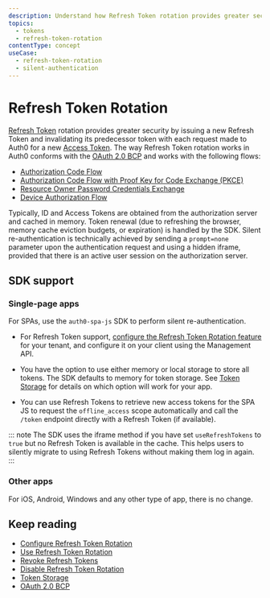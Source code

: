 ```yaml
---
description: Understand how Refresh Token rotation provides greater security by issuing a new Refresh Token with each request made to Auth0 for a new Access Token by a client using Refresh Tokens.
topics:
  - tokens
  - refresh-token-rotation
contentType: concept
useCase:
  - refresh-token-rotation
  - silent-authentication
---
```

# Refresh Token Rotation

[Refresh Token](/tokens/concepts/refresh-tokens) rotation provides greater security by issuing a new Refresh Token and invalidating its predecessor token with each request made to Auth0 for a new [Access Token](/tokens/cocncepts/access-tokens). The way Refresh Token rotation works in Auth0 conforms with the [OAuth 2.0 BCP](https://tools.ietf.org/html/draft-ietf-oauth-security-topics-13#section-4.12) and works with the following flows:
* [Authorization Code Flow](/flows/concepts/auth-code)
* [Authorization Code Flow with Proof Key for Code Exchange (PKCE)](/flows/concepts/auth-code-pkce)
* [Resource Owner Password Credentials Exchange](/api-auth/tutorials/adoption/password)
* [Device Authorization Flow](/flows/concepts/device-auth)

Typically, ID and Access Tokens are obtained from the authorization server and cached in memory. Token renewal (due to refreshing the browser, memory cache eviction budgets, or expiration) is handled by the SDK. Silent re-authentication is technically achieved by sending a `prompt=none` parameter upon the authentication request and using a hidden iframe, provided that there is an active user session on the authorization server. 

## SDK support

### Single-page apps

For SPAs, use the `auth0-spa-js` SDK to perform silent re-authentication.

* For Refresh Token support, [configure the Refresh Token Rotation feature](/tokens/guides/configure-refresh-token-rotation) for your tenant, and configure it on your client using the Management API.

* You have the option to use either memory or local storage to store all tokens. The SDK defaults to memory for token storage. See [Token Storage](/tokens/concepts/token-storage) for details on which option will work for your app. 

* You can use Refresh Tokens to retrieve new access tokens for the SPA JS to request the `offline_access` scope automatically and call the `/token` endpoint directly with a Refresh Token (if available). 

::: note
The SDK uses the iframe method if you have set `useRefreshTokens` to `true` but no Refresh Token is available in the cache. This helps users to silently migrate to using Refresh Tokens without making them log in again.
:::

### Other apps

For iOS, Android, Windows and any other type of app, there is no change. 

## Keep reading

* [Configure Refresh Token Rotation](/tokens/guides/configure-refresh-token-rotation)
* [Use Refresh Token Rotation](/tokens/guides/use-refresh-token-rotation)
* [Revoke Refresh Tokens](/tokens/guides/revoke-refresh-tokens)
* [Disable Refresh Token Rotation](/tokens/guides/disable-refresh-token-rotation)
* [Token Storage](/tokens/concepts/token-storage)
* [OAuth 2.0 BCP](https://tools.ietf.org/html/draft-ietf-oauth-security-topics-13#section-4.12)
